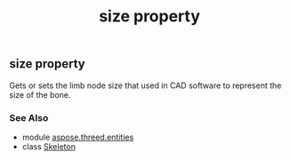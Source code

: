 ﻿---
title: size property
second_title: Aspose.3D for Python via .NET API References
description: 
type: docs
weight: 150
url: /python-net/aspose.threed.entities/skeleton/size/
is_root: false
---

## size property


Gets or sets the limb node size that used in CAD software to represent the size of the bone.

### See Also
* module [aspose.threed.entities](../../)
* class [Skeleton](/3d/python-net/aspose.threed.entities/skeleton)
